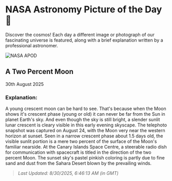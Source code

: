
  # NASA Astronomy Picture of the Day 🌌

  Discover the cosmos! Each day a different image or photograph of our fascinating universe is featured, along with a brief explanation written by a professional astronomer.

![NASA APOD](https://apod.nasa.gov/apod/image/2508/IMG_4081.jpeg)

## A Two Percent Moon

30th August 2025

### Explanation: 

A young crescent moon can be hard to see. That's because when the Moon shows it's crescent phase (young or old) it can never be far from the Sun in planet Earth's sky. And even though the sky is still bright, a slender sunlit lunar crescent is cleary visible in this early evening skyscape. The telephoto snapshot was captured on August 24, with the Moon very near the western horizon at sunset. Seen in a narrow crescent phase about 1.5 days old, the visible sunlit portion is a mere two percent of the surface of the Moon's familiar nearside. At the Canary Islands Space Centre, a steerable radio dish for communication with spacecraft is titled in the direction of the two percent Moon. The sunset sky's pastel pinkish coloring is partly due to fine sand and dust from the Sahara Desert blown by the prevailing winds.

> _Last Updated: 8/30/2025, 6:46:13 AM (in GMT)_
